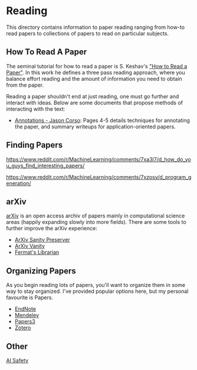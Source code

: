 # Reading
This directory contains information to paper reading ranging from how-to read papers to collections of papers to read on particular subjects.

## How To Read A Paper
The seminal tutorial for how to read a paper is S. Keshav's ["How to Read a Paper"](http://ccr.sigcomm.org/online/files/p83-keshavA.pdf). In this work he defines a three pass reading approach, where you balance effort reading and the amount of information you need to obtain from the paper.

Reading a paper shouldn't end at just reading, one must go further and interact with ideas. Below are some documents that propose methods of interacting with the text:
 - [Annotations - Jason Corso](http://web.eecs.umich.edu/~jjcorso/t/542W17/files/0-542-syllabus.pdf): Pages 4-5 details techniques for annotating the paper, and summary writeups for application-oriented papers.

## Finding Papers
https://www.reddit.com/r/MachineLearning/comments/7xa3l7/d_how_do_you_guys_find_interesting_papers/

https://www.reddit.com/r/MachineLearning/comments/7xzosy/d_program_generation/


## arXiv
[arXiv](https://arxiv.org/) is an open access archiv of papers mainly in computational science areas (happily expanding slowly into more fields). There are some tools to further improve the arXiv experience:
 - [ArXiv Sanity Preserver](http://www.arxiv-sanity.com/)
 - [ArXiv Vanity](https://www.arxiv-vanity.com/)
 - [Fermat's Librarian](http://fermatslibrary.com/librarian)

## Organizing Papers
As you begin reading lots of papers, you'll want to organize them in some way to stay organized. I've provided popular options here, but my personal favourite is Papers.
 - [EndNote](http://endnote.com/)
 - [Mendeley](https://www.mendeley.com/)
 - [Papers3](https://www.readcube.com/papers/mac/)
 - [Zotero](https://www.zotero.org/)

## Other

[AI Safety](https://github.com/kkhetarpal/ais/blob/master/ReadingGroupRLLab.md)